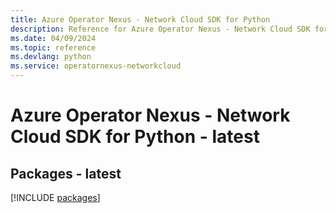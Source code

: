 ```yaml
---
title: Azure Operator Nexus - Network Cloud SDK for Python
description: Reference for Azure Operator Nexus - Network Cloud SDK for Python
ms.date: 04/09/2024
ms.topic: reference
ms.devlang: python
ms.service: operatornexus-networkcloud
---
```

# Azure Operator Nexus - Network Cloud SDK for Python - latest
## Packages - latest
[!INCLUDE [packages](operator-nexus---network-cloud-index.md)]